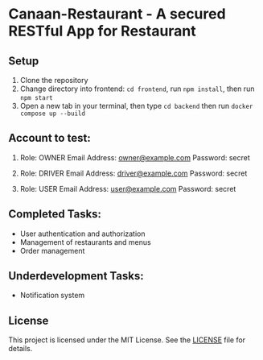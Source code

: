 # Canaan-Restaurant - A secured RESTful App for Restaurant

## Setup

1. Clone the repository
2. Change directory into frontend: `cd frontend`, run `npm install`, then run `npm start`
3. Open a new tab in your terminal, then type `cd backend` then run `docker compose up --build`

## Account to test:

1. Role: OWNER
Email Address: owner@example.com
Password: secret

2. Role: DRIVER
Email Address: driver@example.com
Password: secret

3. Role: USER
Email Address: user@example.com
Password: secret

## Completed Tasks:
- User authentication and authorization
- Management of restaurants and menus
- Order management

## Underdevelopment Tasks:
- Notification system

## License

This project is licensed under the MIT License. See the [LICENSE](LICENSE) file for details.